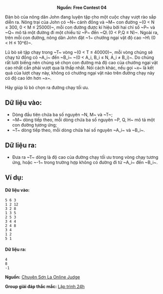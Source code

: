 **<center>Nguồn:  Free Contest 04</center>**

Đàn bò của nông dân John đang luyện tập cho một cuộc chạy vượt rào sắp diễn ra. Nông trại của John có ~N~ cánh đồng và ~M~ con đường ~(0 < N ≤ 300, 0 < M ≤ 25000)~, mỗi con đường được kí hiệu bởi hai chỉ số ~P~ và ~Q~ mô tả một đường đi một chiều từ ~P~ đến ~Q\ (0 < P,Q ≤ N)~. Ngoài ra, trên mỗi con đường, nông dân John đặt ~1~ chướng ngại vật độ cao ~H\ (0 < H ≤ 10^6)~.

Lũ bò sẽ tập chạy trong ~T~ vòng ~(0 < T ≤ 40000)~, mỗi vòng chúng sẽ chạy từ đồng cỏ ~A_i~ đến ~B_i~ ~(0 < A_i, B_i ≤ N, A_i ≠ B_i)~. Do chúng rất lười biếng nên chúng sẽ chọn con đường mà độ cao của chướng ngại vật cao nhất cần phải vượt qua là thấp nhất. Nói cách khác, nếu gọi ~x~ là kết quả 
của lượt chạy này, không có chướng ngại vật nào trên đường chạy này có độ cao lớn hơn ~x~.

Hãy giúp lũ bò chọn ra đường chạy tối ưu.

## Dữ liệu vào:
- Dòng đầu tiên chứa ba số nguyên ~N, M~ và ~T~;
- ~M~ dòng tiếp theo, mỗi dòng chứa ba số nguyên ~P, Q, H~ mô tả một con đường tương ứng;
- ~T~ dòng tiếp theo, mỗi dòng chứa hai số nguyên ~A_i~ và ~B_i~.

## Dữ liệu ra:
- Đưa ra ~T~ dòng là độ cao của đường chạy tối ưu trong vòng chạy tương ứng, hoặc ~-1~ trong trường hợp không có đường đi từ ~A_i~ đến ~B_i~.

## Ví dụ:
#### Dữ liệu vào:
```
5 6 3
1 2 12
3 2 8
1 3 5
2 5 3
3 4 4
2 4 8
3 4
1 2
5 1
```

#### Dữ liệu ra:
```
4
8
-1
```

**Nguồn:** [Chuyên Sơn La Online Judge](http://csloj.ddns.net/)

**Group giải đáp thắc mắc:** [Lập trình 24h](https://www.facebook.com/groups/1386904321519984)